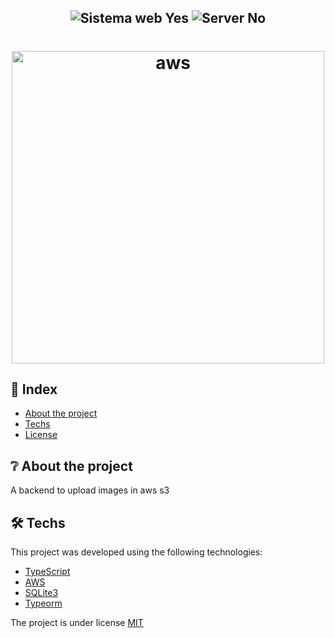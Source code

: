 <h2 align="center">
  <img src="https://img.shields.io/badge/web%3F-no-00b8d3?style=for-the-badge" alt="Sistema web Yes" />
  <img src="https://img.shields.io/badge/server%3F-yes-00b8d3?style=for-the-badge" alt="Server No" />
</h2>

<h1 align="center">
  <img src="https://encrypted-tbn0.gstatic.com/images?q=tbn:ANd9GcSyFWrJpKvdf9okceS7_HF5xtnLQnurGYdFGw&usqp=CAU" alt="aws" width="500px" />
</h1>


## 📌 Index

- [About the project](#-About-the-project)
- [Techs](#-techs)
- [License](#-license)


## ❔ About the project

A backend to upload images in aws s3

## 🛠 Techs

This project was developed using the following technologies:

- [TypeScript](https://www.typescriptlang.org/)
- [AWS](https://handlebarsjs.com/)
- [SQLite3](https://www.sqlite.org/index.html)
- [Typeorm](https://typeorm.io/#/)


The project is under license [MIT](./LICENSE) 